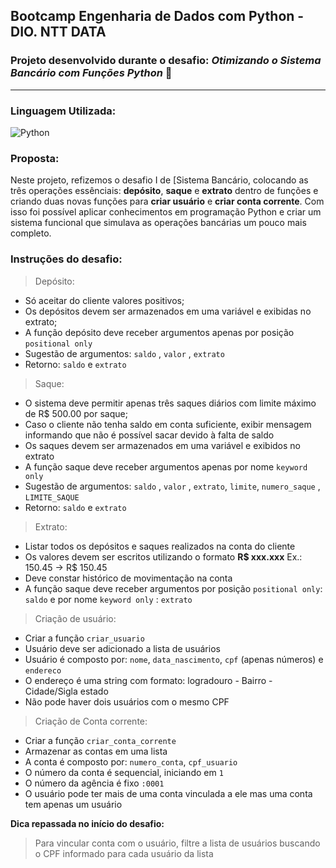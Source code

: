 ## Bootcamp Engenharia de Dados com Python - DIO. NTT DATA

### Projeto desenvolvido durante o desafio: *Otimizando o Sistema Bancário com Funções Python* 🏦 
---

### Linguagem Utilizada:
![Python](https://img.shields.io/badge/python-3670A0?style=for-the-badge&logo=python&logoColor=ffdd54)

### Proposta:
Neste projeto, refizemos o desafio I de [Sistema Bancário, colocando as três operações essênciais: **depósito**, **saque** e **extrato** dentro de funções e criando duas novas funções para **criar usuário** e **criar conta corrente**. Com isso foi possível aplicar conhecimentos em programação Python e criar um sistema funcional que simulava as operações bancárias um pouco mais completo. 

### Instruções do desafio:  
> Depósito: 
* Só aceitar do cliente valores positivos;
* Os depósitos devem ser armazenados em uma variável e exibidas no extrato;
* A função depósito deve receber argumentos apenas por posição `positional only` 
* Sugestão de argumentos: `saldo` , `valor` , `extrato`
* Retorno: `saldo` e `extrato`
 
> Saque:
* O sistema deve permitir apenas três saques diários com limite máximo de R$ 500.00 por saque;
* Caso o cliente não tenha saldo em conta suficiente, exibir mensagem informando que não é possível sacar devido à falta de saldo
* Os saques devem ser armazenados em uma variável e exibidos no extrato
* A função saque deve receber argumentos apenas por nome `keyword only`
* Sugestão de argumentos: `saldo` , `valor` , `extrato`, `limite`, `numero_saque` , `LIMITE_SAQUE`
* Retorno: `saldo` e `extrato`

>Extrato:
* Listar todos os depósitos e saques realizados na conta do cliente
* Os valores devem ser escritos utilizando o formato **R$ xxx.xxx**  Ex.: 150.45 -> R$ 150.45
* Deve constar histórico de movimentação na conta
*  A função saque deve receber argumentos por posição `positional only`: `saldo` e por nome `keyword only` : `extrato`

> Criação de usuário:
* Criar a função `criar_usuario`
* Usuário deve ser adicionado a lista de usuários
* Usuário é composto por: `nome`, `data_nascimento`, `cpf` (apenas números) e `endereco`
* O endereço é uma string com formato: logradouro - Bairro - Cidade/Sigla estado
* Não pode haver dois usuários com o mesmo CPF 

> Criação de Conta corrente:
* Criar a função `criar_conta_corrente`
* Armazenar as contas em uma lista 
* A conta é composto por: `numero_conta`, `cpf_usuario`
* O número da conta é sequencial, iniciando em `1`
* O número da agência é fixo `:0001`
* O usuário pode ter mais de uma conta vinculada a ele mas uma conta tem apenas um usuário

**Dica repassada no início do desafio:**
> Para vincular conta com o usuário, filtre a lista de usuários buscando o CPF informado para cada usuário da lista
